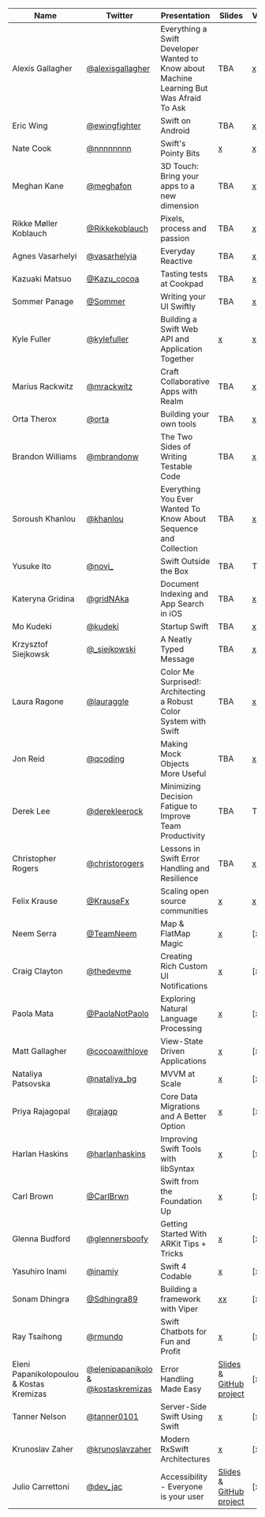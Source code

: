 | Name | Twitter | Presentation | Slides | Video |
| ---- | ------- | ------------ | ------ | ----- |
| Alexis Gallagher | [@alexisgallagher](https://twitter.com/alexisgallagher) | Everything a Swift Developer Wanted to Know about Machine Learning But Was Afraid To Ask | TBA | [x](https://news.realm.io/news/swift-developer-on-machine-learning-try-swift-2017-gallagher/) |
| Eric Wing | [@ewingfighter](https://twitter.com/ewingfighter) | Swift on Android | TBA | [x](https://realm.io/news/swift-on-android/) |
| Nate Cook | [@nnnnnnnn](https://twitter.com/nnnnnnnn) | Swift's Pointy Bits | [x](https://speakerdeck.com/natecook1000/swifts-pointy-bits) | [x](https://realm.io/news/nate-cook-tryswift-tokyo-unsafe-swift-and-pointer-types/) |
| Meghan Kane | [@meghafon](https://twitter.com/meghafon) | 3D Touch: Bring your apps to a new dimension | TBA | [x](https://news.realm.io/news/meghan-kane-tryswift-tokyo-3d-touch-apps-to-a-new-dimension/) |
| Rikke Møller Koblauch | [@Rikkekoblauch](https://twitter.com/Rikkekoblauch) | Pixels, process and passion | TBA | [x](https://news.realm.io/news/pixels-process-and-passion/) |
| Agnes Vasarhelyi | [@vasarhelyia](https://twitter.com/vasarhelyia) | Everyday Reactive | TBA | [x](https://realm.io/news/everyday-reactive/) |
| Kazuaki Matsuo | [@Kazu_cocoa](https://twitter.com/Kazu_cocoa) | Tasting tests at Cookpad | TBA | [x](https://news.realm.io/news/tasting-tests-at-cookpad-try-swift-2017/) |
| Sommer Panage | [@Sommer](https://twitter.com/Sommer) | Writing your UI Swiftly | TBA | [x](https://news.realm.io/news/sommer-panage-writing-your-ui-swiftly/) |
| Kyle Fuller | [@kylefuller](https://twitter.com/kylefuller) | Building a Swift Web API and Application Together | [x](https://speakerdeck.com/kylef/building-a-swift-web-api-and-application-together) | [x](https://news.realm.io/news/kyle-fuller-building-a-swift-web-api-try-swift-2017/) |
| Marius Rackwitz | [@mrackwitz](https://twitter.com/mrackwitz) | Craft Collaborative Apps with Realm | TBA | [x](https://realm.io/news/craft-collaborative-apps-with-realm/) |
| Orta Therox | [@orta](https://twitter.com/orta) | Building your own tools | TBA | [x](https://realm.io/news/orta-therox-try-swift-tokyo-building-your-own-tools/) |
| Brandon Williams | [@mbrandonw](https://twitter.com/mbrandonw) | The Two Sides of Writing Testable Code | TBA | [x](https://news.realm.io/news/try-swift-brandon-williams-writing-testable-code/) |
| Soroush Khanlou | [@khanlou](https://twitter.com/khanlou) | Everything You Ever Wanted To Know About Sequence and Collection | TBA | [x](https://realm.io/news/try-swift-soroush-khanlou-sequence-collection/) |
| Yusuke Ito | [@novi_](https://twitter.com/novi_) | Swift Outside the Box | TBA | TBA |
| Kateryna Gridina | [@gridNAka](https://twitter.com/gridNAka) | Document Indexing and App Search in iOS | TBA | [x](https://news.realm.io/news/document-indexing-app-search-ios-try-swift-2017-gridina/) |
| Mo Kudeki | [@kudeki](https://twitter.com/kudeki) | Startup Swift | TBA | [x](https://news.realm.io/news/startup-swift-try-swift-2017/) |
| Krzysztof Siejkowsk | [@_siejkowski](https://twitter.com/_siejkowski) | A Neatly Typed Message | TBA | [x](https://news.realm.io/news/a-neatly-typed-message-improving-code-readability/) |
| Laura Ragone | [@lauraggle](https://twitter.com/lauraggle) | Color Me Surprised!: Architecting a Robust Color System with Swift | TBA | [x](https://news.realm.io/news/architecting-a-robust-color-system-swift-tryswift-2017-ragone/) |
| Jon Reid | [@qcoding](https://twitter.com/qcoding) | Making Mock Objects More Useful | TBA | [x](https://realm.io/news/making-mock-objects-more-useful-try-swift-2017/) |
| Derek Lee | [@derekleerock](https://twitter.com/derekleerock) | Minimizing Decision Fatigue to Improve Team Productivity | TBA | TBA |
| Christopher Rogers | [@christorogers](https://twitter.com/christorogers) | Lessons in Swift Error Handling and Resilience | TBA | [x](https://news.realm.io/news/christopher-rogers-lessons-swift-error-handling-resilience-try-swift-2017/) |
| Felix Krause | [@KrauseFx](https://twitter.com/KrauseFx) | Scaling open source communities | [x](https://speakerdeck.com/krausefx/scaling-open-source-communities-tryswift-tokyo) | [x](https://realm.io/news/tryswift-felix-krause-scaling-open-source-communities-github-management/) |
| Neem Serra | [@TeamNeem](https://twitter.com/TeamNeem) | Map & FlatMap Magic | [x](https://www.slideshare.net/NeemSerra/map-and-flat-map-magic) | [x] 
| Craig Clayton | [@thedevme](https://twitter.com/thedevme) | Creating Rich Custom UI Notifications | [x](https://www.slideshare.net/thedevme/creating-rich-custom-ui-notifications) | [x] 
| Paola Mata | [@PaolaNotPaolo](https://twitter.com/PaolaNotPaolo) | Exploring Natural Language Processing | [x](https://www.slideshare.net/PaolaMata3/exploring-natural-language-processing) | [x] 
| Matt Gallagher | [@cocoawithlove](https://twitter.com/cocoawithlove) | View-State Driven Applications | [x](https://speakerdeck.com/mattgallagher/try-swift-2017-view-state-driven-applications) | [x] 
| Nataliya Patsovska | [@nataliya_bg](https://twitter.com/nataliya_bg) | MVVM at Scale  | [x](https://www.slideshare.net/NataliyaPatsovska/mvvm-at-scale-not-so-simple-tryswift-nyc17) | [x] 
| Priya Rajagopal | [@rajagp](https://twitter.com/rajagp) | Core Data Migrations and A Better Option | [x](https://www.slideshare.net/PriyaRajagopal1/core-data-migrations-and-a-better-option) | [x] 
| Harlan Haskins | [@harlanhaskins](https://twitter.com/harlanhaskins) | Improving Swift Tools with libSyntax | [x](https://speakerdeck.com/harlanhaskins/improving-swift-tools-with-libsyntax) | [x]
| Carl Brown | [@CarlBrwn](https://twitter.com/CarlBrwn) | Swift from the Foundation Up | [x](https://www.slideshare.net/carlbrown/better-swift-from-the-foundation-up-tryswiftnyc17-0906) | [x]
| Glenna Budford | [@glennersboofy](https://twitter.com/glennersboofy) | Getting Started With ARKit Tips + Tricks  | [x](https://speakerdeck.com/glenna/arkit-tips-plus-tricks) | [x]
| Yasuhiro Inami | [@inamiy](https://twitter.com/inamiy) | Swift 4 Codable  | [x](https://speakerdeck.com/inamiy/swift-4-codable-try-swift-nyc-2017) | [x]
| Sonam Dhingra | [@Sdhingra89](https://twitter.com/Sdhingra89) | Building a framework with Viper  | [x](https://speakerdeck.com/socohesive/viper-ios-and-frameworks)[x](https://github.com/ustwo/videoplayback-ios) | [x]
| Ray Tsaihong | [@rmundo](https://twitter.com/rmundo) | Swift Chatbots for Fun and Profit | [x](https://speakerdeck.com/rmundo/swift-chatbots-for-fun-and-profit) | [x]
| Eleni Papanikolopoulou & Kostas Kremizas | [@elenipapanikolo](https://twitter.com/elenipapanikolo) & [@kostaskremizas](https://twitter.com/kostaskremizas) | Error Handling Made Easy | [Slides](https://speakerdeck.com/eleni_papan/try-swift-2017-nyc-error-handling-made-easy) & [GitHub project](https://github.com/Workable/swift-error-handler) | [x]
| Tanner Nelson | [@tanner0101](https://twitter.com/rmundo) | Server-Side Swift Using Swift  | [x](https://speakerdeck.com/tanner0101/server-side-swift-using-vapor) | [x]
| Krunoslav Zaher | [@krunoslavzaher](https://twitter.com/krunoslavzaher) | Modern RxSwift Architectures | [x](https://github.com/kzaher/RxFeedback) | [x]
| Julio Carrettoni | [@dev_jac](https://twitter.com/dev_jac) | Accessibility - Everyone is your user | [Slides](https://speakerdeck.com/dev_jac/accessibility-everyone-is-your-user) & [GitHub project](https://github.com/Julioacarrettoni/tryswiftnycAccessibilityDemo) | [x]
